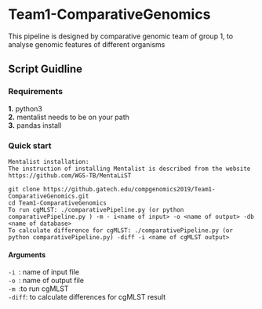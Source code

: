 # Team1-ComparativeGenomics
This pipeline is designed by comparative genomic team of group 1, to analyse genomic features of different organisms <br />
## Script Guidline
### Requirements
**1.** python3  <br />
**2.** mentalist needs to be on your path <br /> 
**3.** pandas install <br /> 
### Quick start
~~~~
Mentalist installation: 
The instruction of installing Mentalist is described from the website https://github.com/WGS-TB/MentaLiST
~~~~
~~~~
git clone https://github.gatech.edu/compgenomics2019/Team1-ComparativeGenomics.git
cd Team1-ComparativeGenomics 
To run cgMLST: ./comparativePipeline.py (or python comparativePipeline.py ) -m - i<name of input> -o <name of output> -db <name of database>
To calculate difference for cgMLST: ./comparativePipeline.py (or python comparativePipeline.py) -diff -i <name of cgMLST output>
~~~~
#### Arguments
`-i `: name of input file <br />
`-o `: name of output file <br />
`-m `:to run cgMLST <br />
`-diff`: to calculate differences for cgMLST result<br />
